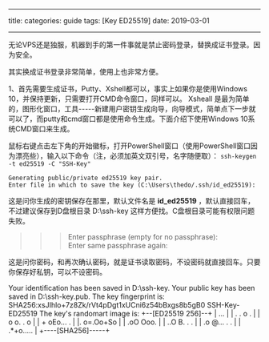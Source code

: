 
---
title: 
categories: guide
tags: [Key ED25519]
date: 2019-03-01

---
无论VPS还是独服，机器到手的第一件事就是禁止密码登录，替换成证书登录。因为安全。

其实换成证书登录非常简单，使用上也非常方便。

1、首先需要生成证书，Putty、Xshell都可以，事实上如果你是使用Windows 10，并保持更新，只需要打开CMD命令窗口，同样可以。
Xsheall 是最为简单的，图形化窗口，工具-----新建用户密钥生成向导，向导模式，简单点下一步就可以了，而putty和cmd窗口都是使用命令生成。下面介绍下使用Windows 10系统CMD窗口来生成。

鼠标右键点击左下角的开始徽标，打开PowerShell窗口（使用PowerShell窗口因为漂亮些），输入以下命令（注，必须加英文双引号，名字随便取）：
`ssh-keygen -t ed25519 -C "SSH-Key"` 

    Generating public/private ed25519 key pair.
    Enter file in which to save the key (C:\Users\thedo/.ssh/id_ed25519): 
这是问你生成的密钥保存在那里，默认文件名是 **id_ed25519** ，默认直接回车，不过建议保存到D盘根目录 D:\ssh-key 这样方便找。C盘根目录可能有权限问题失败。

>>>Enter passphrase (empty for no passphrase):          
Enter same passphrase again:       

这是问你密码，和再次确认密码，就是证书读取密码，不设密码就直接回车。只要你保存好私钥，可以不设密码。

Your identification has been saved in D:\ssh-key.
Your public key has been saved in D:\ssh-key.pub.
The key fingerprint is:
SHA256:xsJIhlo+7z8Zk/rVt4pDgt1xUCni6z54bBxgs8b5gB0 SSH-Key-ED25519
The key's randomart image is:
+--[ED25519 256]--+
|         ...     |
|   .  . o .      |
|  o o. . o       |
| + oEo... .      |
|. o=.Oo+So       |
|  .oO Ooo.       |
|   ..O B. . .    |
|   .o @... . .   |
|    .*+o.....    |
+----[SHA256]-----+
<!--stackedit_data:
eyJoaXN0b3J5IjpbMTI4Njg0NDc5MCwtMTkzODUwNTM5OCwxOT
M0NjczNjA4LDE1NjA1MjM5MDFdfQ==
-->